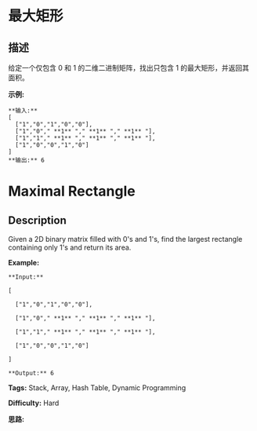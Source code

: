 # 最大矩形

## 描述

给定一个仅包含 0 和 1 的二维二进制矩阵，找出只包含 1 的最大矩形，并返回其面积。

**示例:**

    
    
    **输入:**
    [
      ["1","0","1","0","0"],
      ["1","0"," **1** "," **1** "," **1** "],
      ["1","1"," **1** "," **1** "," **1** "],
      ["1","0","0","1","0"]
    ]
    **输出:** 6



# Maximal Rectangle

## Description



Given a 2D binary matrix filled with 0's and 1's, find the largest rectangle containing only 1's and return its area.

**Example:**

    
    
    **Input:**
    [
      ["1","0","1","0","0"],
      ["1","0"," **1** "," **1** "," **1** "],
      ["1","1"," **1** "," **1** "," **1** "],
      ["1","0","0","1","0"]
    ]
    **Output:** 6
    


**Tags:** Stack, Array, Hash Table, Dynamic Programming

**Difficulty:** Hard

**思路:**
